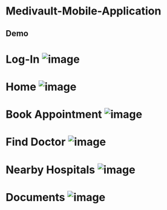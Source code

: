 # Medivault-Mobile-Application
## Demo
# Log-In  ![image](https://github.com/BrandonYule/Medivault-Mobile-Application/assets/159889782/9220c6a5-d3af-460c-875c-9c088e420a1f)
# Home  ![image](https://github.com/BrandonYule/Medivault-Mobile-Application/assets/159889782/fee10575-720c-499b-9ce4-3b15f6deadbd)
# Book Appointment  ![image](https://github.com/BrandonYule/Medivault-Mobile-Application/assets/159889782/26d68415-8b14-45f7-bdb0-682f6e6121b3)
# Find Doctor  ![image](https://github.com/BrandonYule/Medivault-Mobile-Application/assets/159889782/4b0a6d6f-60f2-4356-b88d-0ef7f739036b)
# Nearby Hospitals  ![image](https://github.com/BrandonYule/Medivault-Mobile-Application/assets/159889782/0e3079b8-205d-4335-92b7-2450f33b9107)
# Documents  ![image](https://github.com/BrandonYule/Medivault-Mobile-Application/assets/159889782/61d6f364-cae8-4b3c-b167-a9564a242162)

